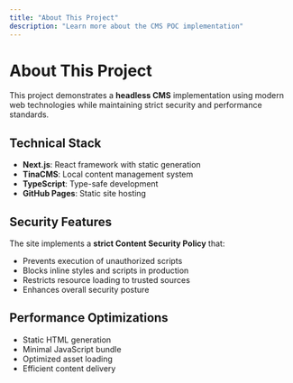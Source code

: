 ```yaml
---
title: "About This Project"
description: "Learn more about the CMS POC implementation"
---
```


# About This Project

This project demonstrates a **headless CMS** implementation using modern web technologies while maintaining strict security and performance standards.

## Technical Stack

- **Next.js**: React framework with static generation
- **TinaCMS**: Local content management system
- **TypeScript**: Type-safe development
- **GitHub Pages**: Static site hosting

## Security Features

The site implements a **strict Content Security Policy** that:

- Prevents execution of unauthorized scripts
- Blocks inline styles and scripts in production
- Restricts resource loading to trusted sources
- Enhances overall security posture

## Performance Optimizations

- Static HTML generation
- Minimal JavaScript bundle
- Optimized asset loading
- Efficient content delivery